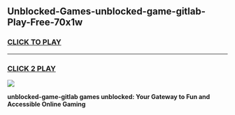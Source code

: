 
## Unblocked-Games-unblocked-game-gitlab-Play-Free-70x1w
<h3>
<a href="https://premium76.site?title=unblocked-game-gitlab&ref=21A">CLICK TO PLAY</a></h3>
<hr>

<h3>
<a href="https://premium76.site?title=unblocked-game-gitlab&ref=21A">CLICK 2 PLAY</a>
  
</h3>

<a href="https://premium76.site?title=unblocked-game-gitlab&ref=21A"><img src="https://clearcache.store/games.png"></a>


**unblocked-game-gitlab games unblocked: Your Gateway to Fun and Accessible Online Gaming**
